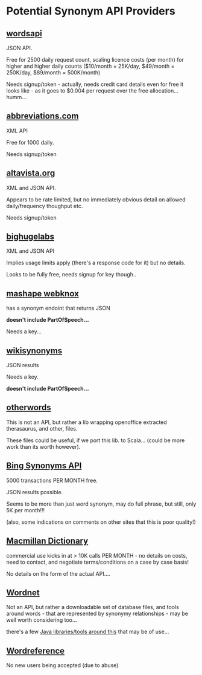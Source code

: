 # Potential Synonym API Providers

## [wordsapi](https://www.wordsapi.com)

JSON API.

Free for 2500 daily request count, scaling licence costs (per month) for higher and higher daily counts ($10/month = 25K/day, $49/month = 250K/day, $89/month = 500K/month)

Needs signup/token - actually, needs credit card details even for free it looks like - as it goes to $0.004 per request over the free allocation... humm...

## [abbreviations.com](http://www.abbreviations.com/synonyms_api.php)

XML API

Free for 1000 daily. 

Needs signup/token

## [altavista.org](http://thesaurus.altervista.org/service)

XML and JSON API.

Appears to be rate limited, but no immediately obvious detail on allowed daily/frequency thoughput etc.

Needs signup/token

## [bighugelabs](http://words.bighugelabs.com/api.php)

XML and JSON API

Implies usage limits apply (there's a response code for it) but no details.

Looks to be fully free, needs signup for key though..

## [mashape webknox](https://www.mashape.com/webknox/words-1)

has a synonym endoint that returns JSON

**doesn't include PartOfSpeech...**

Needs a key...


## [wikisynonyms](https://www.mashape.com/ipeirotis/wikisynonyms)

JSON results

Needs a key.

**doesn't include PartOfSpeech...**

## [otherwords](http://otherwords.org)

This is not an API, but rather a lib wrapping openoffice extracted therasaurus, and other, files.

These files could be useful, if we port this lib. to Scala... (could be more work than its worth however).

## [Bing Synonyms API](https://datamarket.azure.com/dataset/bing/synonyms)

5000 transactions PER MONTH free.

JSON results possible.

Seems to be more than just word synonym, may do full phrase, but still, only 5K per month!!!

(also, some indications on comments on other sites that this is poor quality!)

## [Macmillan Dictionary](http://www.macmillandictionary.com/tools/aboutapi.html)

commercial use kicks in at > 10K calls PER MONTH - no details on costs, need to contact, and negotiate terms/conditions on a case by case basis!

No details on the form of the actual API....

## [Wordnet](http://wordnet.princeton.edu/wordnet/)

Not an API, but rather a downloadable set of database files, and tools around words - that are represented by synonymy relationships - may be well worth considering too...

there's a few [Java libraries/tools around this](http://wordnet.princeton.edu/wordnet/related-projects/#Java) that may be of use...

## [Wordreference](http://www.wordreference.com/docs/api.aspx)

No new users being accepted (due to abuse)
